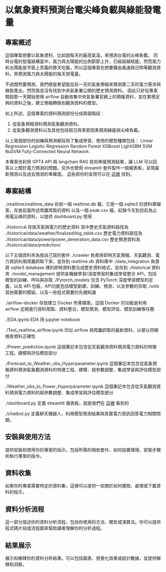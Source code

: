 # 以氣象資料預測台電尖峰負載與綠能發電量


## 專案概述
這個專案想要以氣象資料，比如說每天的最高氣溫，來預測台電的尖峰負載。
同時台電的發電結構當中，風力與太陽能的比例節節上升，已經超越核能，然而風力和太陽能是字面上意義的靠天吃飯，所以這個專案也想要藉由風速與日照等觀測資料，來預測風力與太陽能的每天發電量。

不過既然要預測，我們總是希望能從前一天的氣象預報來預測第二天的電力需求與綠能產出，然而我並沒有找到中央氣象署公開的歷史預測資料。
因此只好從專案開啟那一天開始使用 airflow 自動收集中央氣象署官網上的預報資料，並在累積足夠的資料之後，建立預報轉換到觀測資料的模型。

如上所述，這個專案的資料預測部份分成兩個階段：
1. 從氣象預報資料預測氣象觀測資料。
2. 從氣象觀測資料以及其他包括假日與季節因素預測綠能與尖峰負載。

以上兩個部份的訓練與預測都採用了集成學習，使用的模型種類包括：
Linear Regression
Logistic Regression
Random Forest
XGBoost
LightGBM
SVM
NuSVM
Fully-Connected Neural Network

本專案也利用 GPT4 API 與 langchain RAG 技術串接預測結果，讓 LLM 可以回答以上關於電力預測的問題。另外也使用 streamlit 套件製作一個儀表板，呈現最新預測以及過去預測的準確度。
這些部份的呈現可以在 <a href="http://ec2-54-206-30-159.ap-southeast-2.compute.amazonaws.com:8501/">這裡</a> 找到。

## 專案結構
./realtime/realtime_data
存放一個 realtime.db 檔，它是一個 sqlite3 的資料庫檔案，存放前面所述爬蟲爬取的資料
以及一個 peak.csv 檔，紀錄今天到目前為止用電尖峰的資料，以提供 dashboard.py 使用
    
./historical
存放天氣與電力的歷史資料
其中歷史天氣資料路徑為 ./historical/data/weather/finalized/big_table.csv
歷史電力資料路徑為 ./historical/data/power/power_deneration_data.csv
歷史預測資料為 ./historical/data/prediction/

以下五個資料夾為我自己寫的套件
./crawler
負責將即時天氣預報、天氣觀測、電力資訊利用爬蟲抓取下來，並存到 realtime.db 資料庫中
./data_integration
負責將 sqlite3 database 裡的即時資料整合成歷史資料格式，並存到 ./historical 資料夾
./model_management
提供各機器學習/深度學習的集成學習整合 API，包括模型的訓練、呼叫與存取
./Pytorch_models
包含 PyTorch 深度學習模型的定義，以及 API 包裝，API功能包括模型創建、訓練、預測，以及參數的存取
./utils
其他需要的模組，以及一些程式需要的先備知識

./airflow-docker
存放建立 Docker 所需檔案。這個 Docker 的功能是利用 airflow 定期進行資料爬取、資料整合、模型預測、模型評估、模型訓練等任務

./EDA.ipynb
EDA 用 jupyter notebook

./Test_realtime_airflow.ipynb
印出 airflow 與爬蟲抓取的最新資料，以便以肉眼檢查資料正確性

./Power_prediction.ipynb
這個筆記本包含從天氣觀測資料預測電力資料的特徵工程，建模與評估模型部分

./Forecast_to_Weather_obs_Hyperparameter.ipynb
這個筆記本包含從氣象預報資料預測氣象觀測資料的特徵工程、建模、超參數調整、集成學習與評估模型部分

./Weather_obs_to_Power_Hyperparameter.ipynb
這個筆記本包含從天氣觀測資料預測電力資料的超參數調整、集成學習與評估模型部分

./dashboard.py
定義 streamlit 儀表板，就是我們在 <a href="http://ec2-54-206-30-159.ap-southeast-2.compute.amazonaws.com:8501/">這裡</a> 看到的

./chatbot.py
定義聊天機器人，利用模型預測結果與真實電力資訊回答電力相關問題。

## 安裝與使用方法
提供安裝和使用你的專案的指示。包括所需的相依套件、如何設置環境、安裝步驟和執行專案的指令。

## 資料收集
如果你的專案需要特定的資料集，這裡可以提供一些關於如何獲取、處理或下載資料的指示。

## 資料分析流程
這一部分描述你的資料分析流程，包括你使用的方法、模型或演算法。你可以提供程式碼片段或流程圖來幫助讀者理解你的分析過程。

## 結果展示
展示和解釋你的資料分析結果。可以包括圖表、視覺化效果或統計數據，並提供解釋和洞察。

